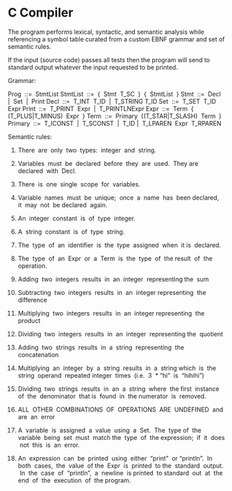 # C Compiler
The program performs lexical, syntactic, and semantic analysis while referencing a symbol table curated from a custom EBNF grammar and set of semantic rules. 

If the input (source code) passes all tests then the program will send to standard output whatever the input requested to be printed. 

Grammar:

Prog ​ ​::= ​ ​StmtList
StmtList ​ ​::= ​ ​{ ​ ​Stmt ​ ​T_SC ​ ​} ​ ​{ ​ ​StmtList ​ ​}
Stmt ​ ​::= ​ ​Decl ​ ​| ​ ​Set ​ ​| ​ ​Print
Decl ​ ​::= ​ ​T_INT ​ ​T_ID ​ ​| ​ ​T_STRING ​ ​T_ID
Set ​ ​::= ​ ​T_SET ​ ​T_ID ​ ​Expr
Print ​ ​::= ​ ​T_PRINT ​ ​Expr ​ ​| ​ ​T_PRINTLN ​ ​Expr
Expr ​ ​::= ​ ​Term ​ ​{ ​ ​(T_PLUS|T_MINUS) ​ ​Expr ​ ​}
Term ​ ​::= ​ ​Primary ​ ​{ ​ ​(T_STAR|T_SLASH) ​ ​Term ​ ​}
Primary ​ ​::= ​ ​T_ICONST ​ ​| ​ ​T_SCONST ​ ​| ​ ​T_ID ​ ​| ​ ​T_LPAREN ​ ​Expr ​ ​T_RPAREN

Semantic rules:

1. There ​ ​are ​ ​only ​ ​two ​ ​types: ​ ​integer ​ ​and ​ ​string.

2. Variables ​ ​must ​ ​be ​ ​declared ​ ​before ​ ​they ​ ​are ​ ​used. ​ ​They ​ ​are ​ ​declared ​ ​with ​ ​Decl.

3. There ​ ​is ​ ​one ​ ​single ​ ​scope ​ ​for ​ ​variables.

4. Variable ​ ​names ​ ​must ​ ​be ​ ​unique; ​ ​once ​ ​a ​ ​name ​ ​has ​ ​been ​ ​declared, ​ ​it ​ ​may ​ ​not ​ ​be
declared ​ ​again.

5. An ​ ​integer ​ ​constant ​ ​is ​ ​of ​ ​type ​ ​integer.

6. A ​ ​string ​ ​constant ​ ​is ​ ​of ​ ​type ​ ​string.

7. The ​ ​type ​ ​of ​ ​an ​ ​identifier ​ ​is ​ ​the ​ ​type ​ ​assigned ​ ​when ​ ​it ​ ​is ​ ​declared.

8. The ​ ​type ​ ​of ​ ​an ​ ​Expr ​ ​or ​ ​a ​ ​Term ​ ​is ​ ​the ​ ​type ​ ​of ​ ​the ​ ​result ​ ​of ​ ​the ​ ​operation.

9. Adding ​ ​two ​ ​integers ​ ​results ​ ​in ​ ​an ​ ​integer ​ ​representing ​ ​the ​ ​sum

10. Subtracting ​ ​two ​ ​integers ​ ​results ​ ​in ​ ​an ​ ​integer ​ ​representing ​ ​the ​ ​difference

11. Multiplying ​ ​two ​ ​integers ​ ​results ​ ​in ​ ​an ​ ​integer ​ ​representing ​ ​the ​ ​product

12. Dividing ​ ​two ​ ​integers ​ ​results ​ ​in ​ ​an ​ ​integer ​ ​representing ​ ​the ​ ​quotient

13. Adding ​ ​two ​ ​strings ​ ​results ​ ​in ​ ​a ​ ​string ​ ​representing ​ ​the ​ ​concatenation

14. Multiplying ​ ​an ​ ​integer ​ ​by ​ ​a ​ ​string ​ ​results ​ ​in ​ ​a ​ ​string ​ ​which ​ ​is ​ ​the ​ ​string ​ ​operand ​ ​repeated
integer ​ ​times ​ ​(i.e. ​ ​3 ​ ​* ​ ​“hi” ​ ​is ​ ​“hihihi”)

15. Dividing ​ ​two ​ ​strings ​ ​results ​ ​in ​ ​an ​ ​a ​ ​string ​ ​where ​ ​the ​ ​first ​ ​instance ​ ​of ​ ​the ​ ​denominator ​ ​that
is ​ ​found ​ ​in ​ ​the ​ ​numerator ​ ​is ​ ​removed.

16. ALL ​ ​OTHER ​ ​COMBINATIONS ​ ​OF ​ ​OPERATIONS ​ ​ARE ​ ​UNDEFINED ​ ​and ​ ​are ​ ​an ​ ​error

17. A ​ ​variable ​ ​is ​ ​assigned ​ ​a ​ ​value ​ ​using ​ ​a ​ ​Set. ​ ​The ​ ​type ​ ​of ​ ​the ​ ​variable ​ ​being ​ ​set ​ ​must ​ ​match
the ​ ​type ​ ​of ​ ​the ​ ​expression; ​ ​if ​ ​it ​ ​does ​ ​not ​ ​this ​ ​is ​ ​an ​ ​error.

18. An ​ ​expression ​ ​can ​ ​be ​ ​printed ​ ​using ​ ​either ​ ​“print” ​ ​or ​ ​“println”. ​ ​In ​ ​both ​ ​cases, ​ ​the ​ ​value ​ ​of
the ​ ​Expr ​ ​is ​ ​printed ​ ​to ​ ​the ​ ​standard ​ ​output. ​ ​In ​ ​the ​ ​case ​ ​of ​ ​“println”, ​ ​a ​ ​newline ​ ​is ​ ​printed ​ ​to
standard ​ ​out ​ ​at ​ ​the ​ ​end ​ ​of ​ ​the ​ ​execution ​ ​of ​ ​the ​ ​program.
